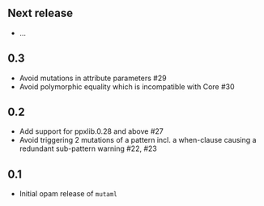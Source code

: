 Next release
------------

- ...

0.3
---

- Avoid mutations in attribute parameters #29
- Avoid polymorphic equality which is incompatible with Core #30

0.2
---

- Add support for ppxlib.0.28 and above #27
- Avoid triggering 2 mutations of a pattern incl. a when-clause
  causing a redundant sub-pattern warning #22, #23

0.1
---

- Initial opam release of `mutaml`
